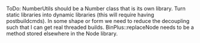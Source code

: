 ToDo:
NumberUtils should be a Number class that is its own library.
Turn static libraries into dynamic libraries (this will require having postbuildcmds).
In some shape or form we need to reduce the decoupling such that I can get real threaded builds.
BinPlus::replaceNode needs to be a method stored elsewhere in the Node library.
